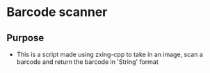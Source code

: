 # Barcode scanner

## Purpose

- This is a script made using zxing-cpp to take in an image, scan a barcode and return the barcode in 'String' format 
